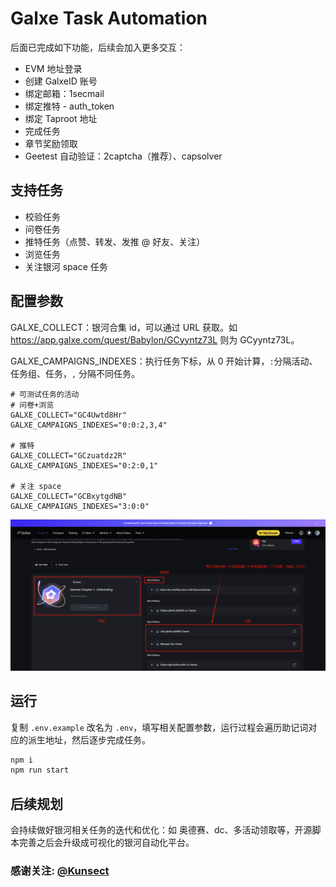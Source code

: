 # Galxe Task Automation

后面已完成如下功能，后续会加入更多交互：

- EVM 地址登录
- 创建 GalxeID 账号
- 绑定邮箱：1secmail
- 绑定推特 - auth_token
- 绑定 Taproot 地址
- 完成任务
- 章节奖励领取
- Geetest 自动验证：2captcha（推荐）、capsolver

## 支持任务

- 校验任务
- 问卷任务
- 推特任务（点赞、转发、发推 @ 好友、关注）
- 浏览任务
- 关注银河 space 任务

## 配置参数

GALXE_COLLECT：银河合集 id，可以通过 URL 获取。如 https://app.galxe.com/quest/Babylon/GCyyntz73L 则为 GCyyntz73L。

GALXE_CAMPAIGNS_INDEXES：执行任务下标，从 0 开始计算，`:`分隔活动、任务组、任务，`,` 分隔不同任务。

```
# 可测试任务的活动
# 问卷+浏览
GALXE_COLLECT="GC4Uwtd8Hr"
GALXE_CAMPAIGNS_INDEXES="0:0:2,3,4"

# 推特
GALXE_COLLECT="GCzuatdz2R"
GALXE_CAMPAIGNS_INDEXES="0:2:0,1"

# 关注 space
GALXE_COLLECT="GCBxytgdNB"
GALXE_CAMPAIGNS_INDEXES="3:0:0"
```

![](image.png)

## 运行

复制 `.env.example` 改名为 `.env`，填写相关配置参数，运行过程会遍历助记词对应的派生地址，然后逐步完成任务。

```bash
npm i
npm run start
```

## 后续规划

会持续做好银河相关任务的迭代和优化：如 奥德赛、dc、多活动领取等，开源脚本完善之后会升级成可视化的银河自动化平台。

### 感谢关注: [@Kunsect](https://x.com/kunsect7)
